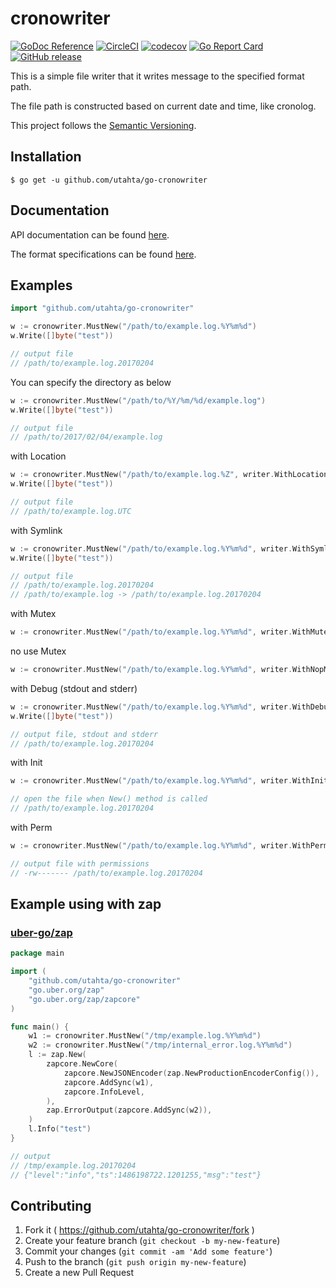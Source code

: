 # cronowriter

[![GoDoc Reference](https://godoc.org/github.com/utahta/go-cronowriter?status.svg)](http://godoc.org/github.com/utahta/go-cronowriter)
[![CircleCI](https://circleci.com/gh/utahta/go-cronowriter.svg?style=svg)](https://circleci.com/gh/utahta/go-cronowriter)
[![codecov](https://codecov.io/gh/utahta/go-cronowriter/branch/master/graph/badge.svg)](https://codecov.io/gh/utahta/go-cronowriter)
[![Go Report Card](https://goreportcard.com/badge/github.com/utahta/go-cronowriter)](https://goreportcard.com/report/github.com/utahta/go-cronowriter)
[![GitHub release](https://img.shields.io/github/release/utahta/go-cronowriter.svg)](https://github.com/utahta/go-cronowriter/releases)

This is a simple file writer that it writes message to the specified format path.

The file path is constructed based on current date and time, like cronolog.

This project follows the [Semantic Versioning](https://semver.org/).

## Installation

```
$ go get -u github.com/utahta/go-cronowriter
```

## Documentation

API documentation can be found [here](http://godoc.org/github.com/utahta/go-cronowriter).

The format specifications can be found [here](https://github.com/lestrrat-go/strftime#supported-conversion-specifications).

## Examples

```go
import "github.com/utahta/go-cronowriter"
```

```go
w := cronowriter.MustNew("/path/to/example.log.%Y%m%d")
w.Write([]byte("test"))

// output file
// /path/to/example.log.20170204
```

You can specify the directory as below
```go
w := cronowriter.MustNew("/path/to/%Y/%m/%d/example.log")
w.Write([]byte("test"))

// output file
// /path/to/2017/02/04/example.log
```

with Location
```go
w := cronowriter.MustNew("/path/to/example.log.%Z", writer.WithLocation(time.UTC))
w.Write([]byte("test"))

// output file
// /path/to/example.log.UTC
```

with Symlink
```go
w := cronowriter.MustNew("/path/to/example.log.%Y%m%d", writer.WithSymlink("/path/to/example.log"))
w.Write([]byte("test"))

// output file
// /path/to/example.log.20170204
// /path/to/example.log -> /path/to/example.log.20170204
```

with Mutex
```go
w := cronowriter.MustNew("/path/to/example.log.%Y%m%d", writer.WithMutex())
```

no use Mutex
```go
w := cronowriter.MustNew("/path/to/example.log.%Y%m%d", writer.WithNopMutex())
```

with Debug (stdout and stderr)
```go
w := cronowriter.MustNew("/path/to/example.log.%Y%m%d", writer.WithDebug())
w.Write([]byte("test"))

// output file, stdout and stderr
// /path/to/example.log.20170204
```

with Init
```go
w := cronowriter.MustNew("/path/to/example.log.%Y%m%d", writer.WithInit())

// open the file when New() method is called
// /path/to/example.log.20170204
```

with Perm
```go
w := cronowriter.MustNew("/path/to/example.log.%Y%m%d", writer.WithPerm(os.FileMode(0600)))

// output file with permissions
// -rw------- /path/to/example.log.20170204
```

## Example using with zap

### [uber-go/zap](https://github.com/uber-go/zap)

```go
package main

import (
	"github.com/utahta/go-cronowriter"
	"go.uber.org/zap"
	"go.uber.org/zap/zapcore"
)

func main() {
	w1 := cronowriter.MustNew("/tmp/example.log.%Y%m%d")
	w2 := cronowriter.MustNew("/tmp/internal_error.log.%Y%m%d")
	l := zap.New(
		zapcore.NewCore(
			zapcore.NewJSONEncoder(zap.NewProductionEncoderConfig()),
			zapcore.AddSync(w1),
			zapcore.InfoLevel,
		),
		zap.ErrorOutput(zapcore.AddSync(w2)),
	)
	l.Info("test")
}

// output
// /tmp/example.log.20170204
// {"level":"info","ts":1486198722.1201255,"msg":"test"}
```

## Contributing

1. Fork it ( https://github.com/utahta/go-cronowriter/fork )
2. Create your feature branch (`git checkout -b my-new-feature`)
3. Commit your changes (`git commit -am 'Add some feature'`)
4. Push to the branch (`git push origin my-new-feature`)
5. Create a new Pull Request

